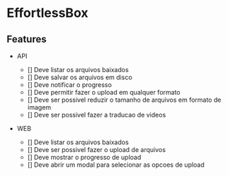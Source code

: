 # EffortlessBox

## Features

- API
  - [] Deve listar os arquivos baixados
  - [] Deve salvar os arquivos em disco
  - [] Deve notificar o progresso
  - [] Deve permitir fazer o upload em qualquer formato
  - [] Deve ser possivel reduzir o tamanho de arquivos em formato de imagem
  - [] Deve ser possivel fazer a traducao de videos

- WEB
  - [] Deve listar os arquivos baixados
  - [] Deve ser possivel fazer o upload de arquivos
  - [] Deve mostrar o progresso de upload
  - [] Deve abrir um modal para selecionar as opcoes de upload
